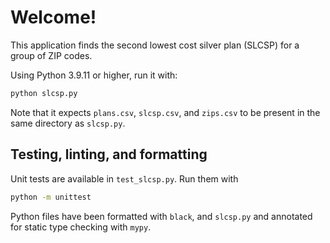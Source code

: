 # Welcome!

This application finds the second lowest cost silver plan (SLCSP) for a group of ZIP codes.

Using Python 3.9.11 or higher, run it with:

```bash
python slcsp.py
```

Note that it expects `plans.csv`, `slcsp.csv`, and `zips.csv` to be present in the same directory as `slcsp.py`.

## Testing, linting, and formatting

Unit tests are available in `test_slcsp.py`. Run them with

```bash
python -m unittest
```

Python files have been formatted with `black`, and `slcsp.py` and annotated for static type checking with `mypy`.
